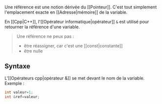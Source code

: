 Une référence est une notion dérivée du [[Pointeur]]. C'est tout simplement l'emplacement exacte en [[Adresse|mémoire]] de la variable.

En [[Cpp|C++]], l'[[Opérateur informatique|opérateur]] `&` est utilisé pour retourner la référence d'une variable.
> Une référence ne peux pas :
> - être réassigner, car c'est une [[const|constante]]
> - être nulle

## Syntaxe
L'[[Opérateurs cpp|opérateur &]] se met devant le nom de la variable. Exemple :
```cpp
int valeur=1;
int &ref=valeur;
```
